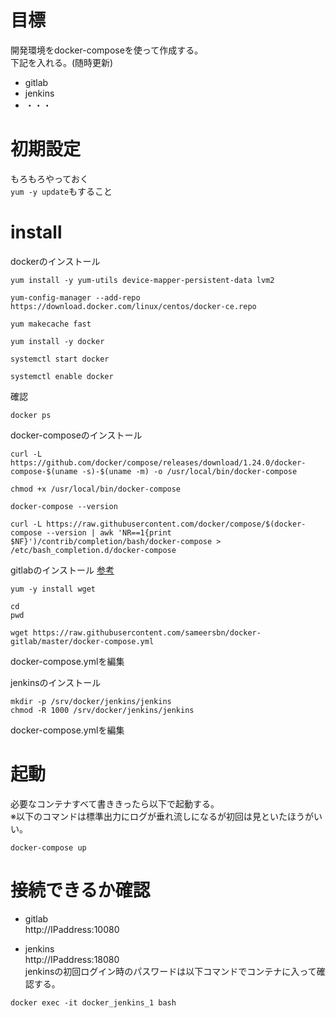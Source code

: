 # 目標
開発環境をdocker-composeを使って作成する。  
下記を入れる。(随時更新)  
 - gitlab
 - jenkins
 - ・・・

# 初期設定
もろもろやっておく  
`yum -y update`もすること  


# install
dockerのインストール
```
yum install -y yum-utils device-mapper-persistent-data lvm2

yum-config-manager --add-repo https://download.docker.com/linux/centos/docker-ce.repo

yum makecache fast

yum install -y docker

systemctl start docker

systemctl enable docker
```
確認
```
docker ps
```

docker-composeのインストール
```
curl -L https://github.com/docker/compose/releases/download/1.24.0/docker-compose-$(uname -s)-$(uname -m) -o /usr/local/bin/docker-compose

chmod +x /usr/local/bin/docker-compose

docker-compose --version

curl -L https://raw.githubusercontent.com/docker/compose/$(docker-compose --version | awk 'NR==1{print $NF}')/contrib/completion/bash/docker-compose > /etc/bash_completion.d/docker-compose
```

gitlabのインストール
[参考](https://github.com/sameersbn/docker-gitlab#quick-start)

```
yum -y install wget

cd 
pwd

wget https://raw.githubusercontent.com/sameersbn/docker-gitlab/master/docker-compose.yml

```
docker-compose.ymlを編集  


jenkinsのインストール  
```
mkdir -p /srv/docker/jenkins/jenkins
chmod -R 1000 /srv/docker/jenkins/jenkins

```
docker-compose.ymlを編集

# 起動
必要なコンテナすべて書ききったら以下で起動する。  
※以下のコマンドは標準出力にログが垂れ流しになるが初回は見といたほうがいい。
```
docker-compose up
```


# 接続できるか確認  
 - gitlab  
http://IPaddress:10080  

 - jenkins  
http://IPaddress:18080  
jenkinsの初回ログイン時のパスワードは以下コマンドでコンテナに入って確認する。  
```
docker exec -it docker_jenkins_1 bash
```


